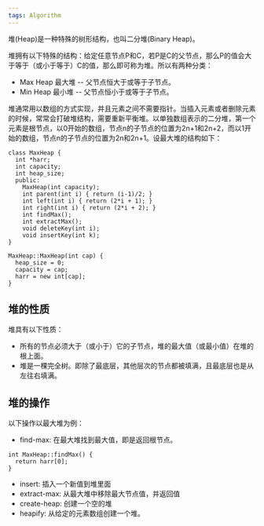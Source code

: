 ```yaml
---
tags: Algorithm
---
```

堆(Heap)是一种特殊的树形结构，也叫二分堆(Binary Heap)。  

堆拥有以下特殊的结构：给定任意节点P和C，若P是C的父节点，那么P的值会大于等于（或小于等于）C的值，那么即可称为堆。所以有两种分类：
- Max Heap 最大堆 -- 父节点恒大于或等于子节点。
- Min Heap 最小堆 -- 父节点恒小于或等于子节点。

堆通常用以数组的方式实现，并且元素之间不需要指针。当插入元素或者删除元素的时候，常常会打破堆结构，需要重新平衡堆。以单独数组表示的二分堆，第一个元素是根节点，以0开始的数组，节点n的子节点的位置为2n+1和2n+2，而以1开始的数组，节点n的子节点的位置为2n和2n+1。设最大堆的结构如下：
```
class MaxHeap {
  int *harr;
  int capacity;
  int heap_size;
  public: 
    MaxHeap(int capacity);
    int parent(int i) { return (i-1)/2; }
    int left(int i) { return (2*i + 1); }
    int right(int i) { return (2*i + 2); }
    int findMax();
    int extractMax();
    void deleteKey(int i);
    void insertKey(int k);
}

MaxHeap::MaxHeap(int cap) {
  heap_size = 0;
  capacity = cap;
  harr = new int[cap];
}
```

## 堆的性质
堆具有以下性质：
- 所有的节点必须大于（或小于）它的子节点，堆的最大值（或最小值）在堆的根上面。
- 堆是一棵完全树。即除了最底层，其他层次的节点都被填满，且最底层也是从左往右填满。

## 堆的操作
以下操作以最大堆为例：
- find-max: 在最大堆找到最大值，即是返回根节点。
```
int MaxHeap::findMax() {
  return harr[0];
}
```
- insert: 插入一个新值到堆里面
- extract-max: 从最大堆中移除最大节点值，并返回值
- create-heap: 创建一个空的堆
- heapify: 从给定的元素数组创建一个堆。